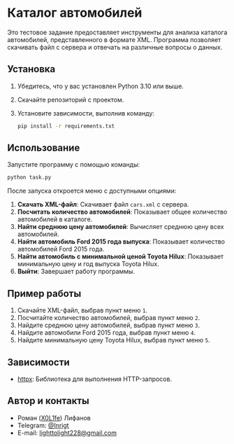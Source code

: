 # Каталог автомобилей

Это тестовое задание предоставляет инструменты для анализа каталога автомобилей, представленного в формате XML. Программа позволяет скачивать файл с сервера и отвечать на различные вопросы о данных.

## Установка

1. Убедитесь, что у вас установлен Python 3.10 или выше.
2. Скачайте репозиторий с проектом.
3. Установите зависимости, выполнив команду:

   ```bash
   pip install -r requirements.txt
   ```

## Использование

Запустите программу с помощью команды:

```bash
python task.py
```

После запуска откроется меню с доступными опциями:

1. **Скачать XML-файл**: Скачивает файл `cars.xml` с сервера.
2. **Посчитать количество автомобилей**: Показывает общее количество автомобилей в каталоге.
3. **Найти среднюю цену автомобилей**: Вычисляет среднюю цену всех автомобилей.
4. **Найти автомобиль Ford 2015 года выпуска**: Показывает количество автомобилей Ford 2015 года.
5. **Найти автомобиль с минимальной ценой Toyota Hilux**: Показывает минимальную цену и год выпуска Toyota Hilux.
6. **Выйти**: Завершает работу программы.

## Пример работы

1. Скачайте XML-файл, выбрав пункт меню `1`.
2. Посчитайте количество автомобилей, выбрав пункт меню `2`.
3. Найдите среднюю цену автомобилей, выбрав пункт меню `3`.
4. Найдите автомобили Ford 2015 года, выбрав пункт меню `4`.
5. Найдите минимальную цену Toyota Hilux, выбрав пункт меню `5`.

## Зависимости

- [httpx](https://www.python-httpx.org/): Библиотека для выполнения HTTP-запросов.

## Автор и контакты

- Роман ([X0L1fe](https://github.com/X0L1fe)) Лифанов
- Telegram: [@Inrigt](t.me/Inrigt)
- E-mail: [lighttolight228@gmail.com](mailto:lighttolight228@gmail)